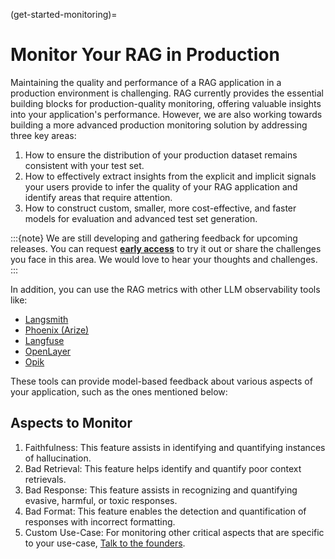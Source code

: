 (get-started-monitoring)=
# Monitor Your RAG in Production

Maintaining the quality and performance of a RAG application in a production environment is challenging. RAG currently provides the essential building blocks for production-quality monitoring, offering valuable insights into your application's performance. However, we are also working towards building a more advanced production monitoring solution by addressing three key areas:

1. How to ensure the distribution of your production dataset remains consistent with your test set.
2. How to effectively extract insights from the explicit and implicit signals your users provide to infer the quality of your RAG application and identify areas that require attention.
3. How to construct custom, smaller, more cost-effective, and faster models for evaluation and advanced test set generation.

:::{note}
We are still developing and gathering feedback for upcoming releases. You can request 
[**early access**](https://cal.com/shahul-ragas/30min) to try it out or share the challenges you face in this area. We would love to hear your thoughts and challenges.
:::

In addition, you can use the RAG metrics with other LLM observability tools like:

- [Langsmith](../howtos/integrations/langsmith.ipynb)
- [Phoenix (Arize)](../howtos/integrations/ragas-arize.ipynb)
- [Langfuse](../howtos/integrations/langfuse.ipynb)
- [OpenLayer](https://openlayer.com/)
- [Opik](../howtos/integrations/opik.ipynb)

These tools can provide model-based feedback about various aspects of your application, such as the ones mentioned below:

## Aspects to Monitor

1. Faithfulness: This feature assists in identifying and quantifying instances of hallucination.
2. Bad Retrieval: This feature helps identify and quantify poor context retrievals.
3. Bad Response: This feature assists in recognizing and quantifying evasive, harmful, or toxic responses.
4. Bad Format: This feature enables the detection and quantification of responses with incorrect formatting.
5. Custom Use-Case: For monitoring other critical aspects that are specific to your use-case, [Talk to the founders](https://cal.com/shahul-ragas/30min).
